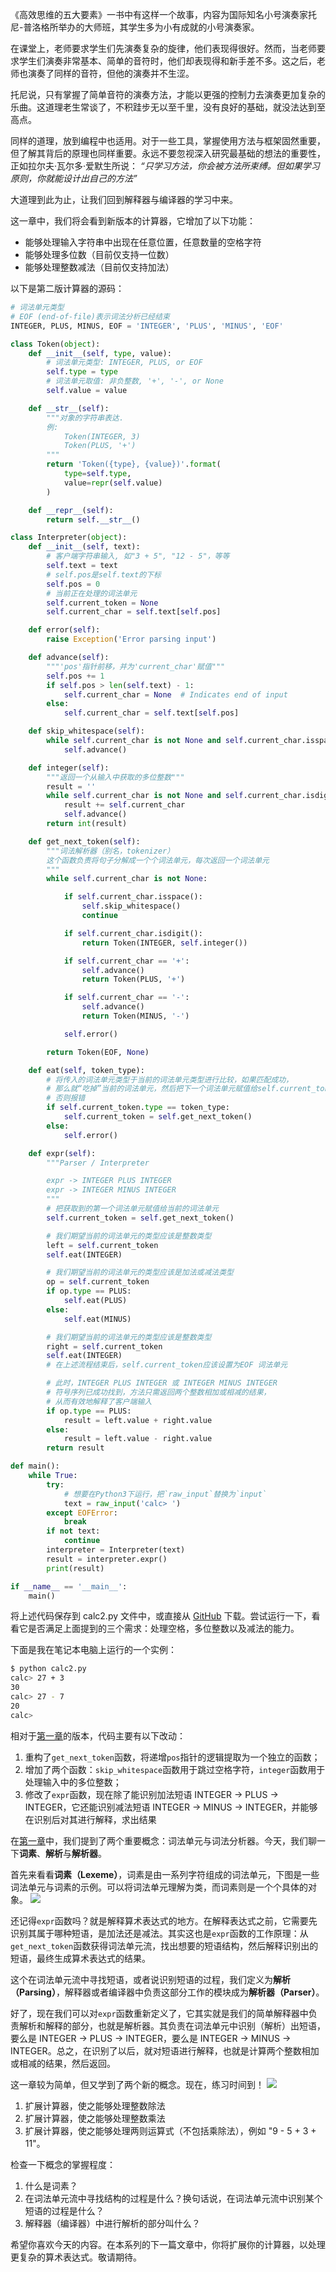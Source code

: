 《高效思维的五大要素》一书中有这样一个故事，内容为国际知名小号演奏家托尼-普洛格所举办的大师班，其学生多为小有成就的小号演奏家。

在课堂上，老师要求学生们先演奏复杂的旋律，他们表现得很好。然而，当老师要求学生们演奏非常基本、简单的音符时，他们却表现得和新手差不多。这之后，老师也演奏了同样的音符，但他的演奏并不生涩。

托尼说，只有掌握了简单音符的演奏方法，才能以更强的控制力去演奏更加复杂的乐曲。这道理老生常谈了，不积跬步无以至千里，没有良好的基础，就没法达到至高点。

同样的道理，放到编程中也适用。对于一些工具，掌握使用方法与框架固然重要，但了解其背后的原理也同样重要。永远不要忽视深入研究最基础的想法的重要性，正如拉尔夫·瓦尔多·爱默生所说：
*“只学习方法，你会被方法所束缚。但如果学习原则，你就能设计出自己的方法”*

大道理到此为止，让我们回到解释器与编译器的学习中来。

这一章中，我们将会看到新版本的计算器，它增加了以下功能：
- 能够处理输入字符串中出现在任意位置，任意数量的空格字符
- 能够处理多位数（目前仅支持一位数）
- 能够处理整数减法（目前仅支持加法）

以下是第二版计算器的源码：
```python
# 词法单元类型
# EOF (end-of-file)表示词法分析已经结束
INTEGER, PLUS, MINUS, EOF = 'INTEGER', 'PLUS', 'MINUS', 'EOF'

class Token(object):
    def __init__(self, type, value):
        # 词法单元类型: INTEGER, PLUS, or EOF
        self.type = type
        # 词法单元取值: 非负整数, '+', '-', or None
        self.value = value

    def __str__(self):
        """对象的字符串表达.
        例:
            Token(INTEGER, 3)
            Token(PLUS, '+')
        """
        return 'Token({type}, {value})'.format(
            type=self.type,
            value=repr(self.value)
        )

    def __repr__(self):
        return self.__str__()

class Interpreter(object):
    def __init__(self, text):
        # 客户端字符串输入, 如"3 + 5", "12 - 5"，等等
        self.text = text
        # self.pos是self.text的下标
        self.pos = 0
        # 当前正在处理的词法单元
        self.current_token = None
        self.current_char = self.text[self.pos]

    def error(self):
        raise Exception('Error parsing input')

    def advance(self):
        """'pos'指针前移，并为'current_char'赋值"""
        self.pos += 1
        if self.pos > len(self.text) - 1:
            self.current_char = None  # Indicates end of input
        else:
            self.current_char = self.text[self.pos]

    def skip_whitespace(self):
        while self.current_char is not None and self.current_char.isspace():
            self.advance()

    def integer(self):
        """返回一个从输入中获取的多位整数"""
        result = ''
        while self.current_char is not None and self.current_char.isdigit():
            result += self.current_char
            self.advance()
        return int(result)

    def get_next_token(self):
        """词法解析器（别名，tokenizer）
        这个函数负责将句子分解成一个个词法单元，每次返回一个词法单元
        """
        while self.current_char is not None:

            if self.current_char.isspace():
                self.skip_whitespace()
                continue

            if self.current_char.isdigit():
                return Token(INTEGER, self.integer())

            if self.current_char == '+':
                self.advance()
                return Token(PLUS, '+')

            if self.current_char == '-':
                self.advance()
                return Token(MINUS, '-')

            self.error()

        return Token(EOF, None)

    def eat(self, token_type):
        # 将传入的词法单元类型于当前的词法单元类型进行比较，如果匹配成功，
        # 那么就“吃掉”当前的词法单元，然后把下一个词法单元赋值给self.current_toke
        # 否则报错
        if self.current_token.type == token_type:
            self.current_token = self.get_next_token()
        else:
            self.error()

    def expr(self):
        """Parser / Interpreter

        expr -> INTEGER PLUS INTEGER
        expr -> INTEGER MINUS INTEGER
        """
        # 把获取到的第一个词法单元赋值给当前的词法单元
        self.current_token = self.get_next_token()

        # 我们期望当前的词法单元的类型应该是整数类型
        left = self.current_token
        self.eat(INTEGER)

        # 我们期望当前的词法单元的类型应该是加法或减法类型
        op = self.current_token
        if op.type == PLUS:
            self.eat(PLUS)
        else:
            self.eat(MINUS)

        # 我们期望当前的词法单元的类型应该是整数类型
        right = self.current_token
        self.eat(INTEGER)
        # 在上述流程结束后，self.current_token应该设置为EOF 词法单元

        # 此时，INTEGER PLUS INTEGER 或 INTEGER MINUS INTEGER 
        # 符号序列已成功找到，方法只需返回两个整数相加或相减的结果，
        # 从而有效地解释了客户端输入
        if op.type == PLUS:
            result = left.value + right.value
        else:
            result = left.value - right.value
        return result

def main():
    while True:
        try:
            # 想要在Python3下运行，把`raw_input`替换为`input`
            text = raw_input('calc> ')
        except EOFError:
            break
        if not text:
            continue
        interpreter = Interpreter(text)
        result = interpreter.expr()
        print(result)

if __name__ == '__main__':
    main()
```

将上述代码保存到 calc2.py 文件中，或直接从 [GitHub](https://github.com/rspivak/lsbasi/blob/master/part2/calc2.py) 下载。尝试运行一下，看看它是否满足上面提到的三个需求：处理空格，多位整数以及减法的能力。

下面是我在笔记本电脑上运行的一个实例：
```bash
$ python calc2.py
calc> 27 + 3
30
calc> 27 - 7
20
calc>
```

相对于[第一章](../01.%20第一章.md)的版本，代码主要有以下改动：
1. 重构了`get_next_token`函数，将递增`pos`指针的逻辑提取为一个独立的函数；
2. 增加了两个函数：`skip_whitespace`函数用于跳过空格字符，`integer`函数用于处理输入中的多位整数；
3. 修改了`expr`函数，现在除了能识别加法短语 INTEGER -> PLUS -> INTEGER，它还能识别减法短语 INTEGER -> MINUS -> INTEGER，并能够在识别后对其进行解释，求出结果 

在[第一章](../01.%20第一章.md)中，我们提到了两个重要概念：词法单元与词法分析器。今天，我们聊一下**词素**、**解析**与**解析器**。

首先来看看**词素（Lexeme）**，词素是由一系列字符组成的词法单元，下图是一些词法单元与词素的示例。可以将词法单元理解为类，而词素则是一个个具体的对象。
![](attachments/2.1.png)

还记得`expr`函数吗？就是解释算术表达式的地方。在解释表达式之前，它需要先识别其属于哪种短语，是加法还是减法。其实这也是`expr`函数的工作原理：从`get_next_token`函数获得词法单元流，找出想要的短语结构，然后解释识别出的短语，最终生成算术表达式的结果。

这个在词法单元流中寻找短语，或者说识别短语的过程，我们定义为**解析（Parsing）**，解释器或者编译器中负责这部分工作的模块成为**解析器（Parser）**。

好了，现在我们可以对`expr`函数重新定义了，它其实就是我们的简单解释器中负责解析和解释的部分，也就是解析器。其负责在词法单元中识别（解析）出短语，要么是 INTEGER -> PLUS -> INTEGER，要么是 INTEGER -> MINUS -> INTEGER。总之，在识别了以后，就对短语进行解释，也就是计算两个整数相加或相减的结果，然后返回。

这一章较为简单，但又学到了两个新的概念。现在，练习时间到！
![](attachments/2.2.png)

1. 扩展计算器，使之能够处理整数除法
2. 扩展计算器，使之能够处理整数乘法
3. 扩展计算器，使之能够处理两则运算式（不包括乘除法），例如 "9 - 5 + 3 + 11"。

检查一下概念的掌握程度：
1. 什么是词素？
2. 在词法单元流中寻找结构的过程是什么？换句话说，在词法单元流中识别某个短语的过程是什么？
3. 解释器（编译器）中进行解析的部分叫什么？

希望你喜欢今天的内容。在本系列的下一篇文章中，你将扩展你的计算器，以处理更复杂的算术表达式。敬请期待。